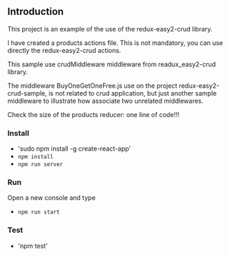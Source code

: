 ## Introduction

This project is an example of the use of the redux-easy2-crud library.

I have created a products actions file. This is not mandatory, you can use directly the redux-easy2-crud actions.

This sample use crudMiddleware middleware from readux_easy2-crud library.

The middleware BuyOneGetOneFree.js use on the project redux-easy2-crud-sample, is not related to crud application, but just another sample middleware to illustrate how associate two unrelated middlewares.

Check the size of the products reducer: one line of code!!!



### Install

* 'sudo npm install -g create-react-app'
* `npm install`
* `npm run server`

### Run

Open a new console  and type

* `npm run start`

### Test

* 'npm test'

